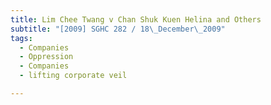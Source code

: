 ```yaml
---
title: Lim Chee Twang v Chan Shuk Kuen Helina and Others 
subtitle: "[2009] SGHC 282 / 18\_December\_2009"
tags:
  - Companies
  - Oppression
  - Companies
  - lifting corporate veil

---
```


